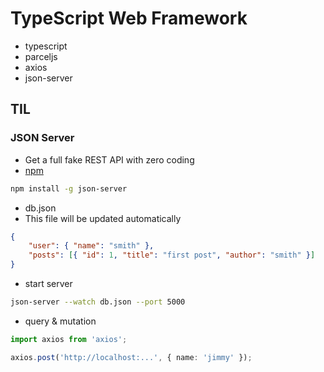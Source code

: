 # TypeScript Web Framework

-   typescript
-   parceljs
-   axios
-   json-server

## TIL

### JSON Server

-   Get a full fake REST API with zero coding
-   [npm](https://www.npmjs.com/package/json-server)

```bash
npm install -g json-server
```

-   db.json
-   This file will be updated automatically

```json
{
    "user": { "name": "smith" },
    "posts": [{ "id": 1, "title": "first post", "author": "smith" }]
}
```

-   start server

```bash
json-server --watch db.json --port 5000
```

-   query & mutation

```typescript
import axios from 'axios';

axios.post('http://localhost:...', { name: 'jimmy' });
```
